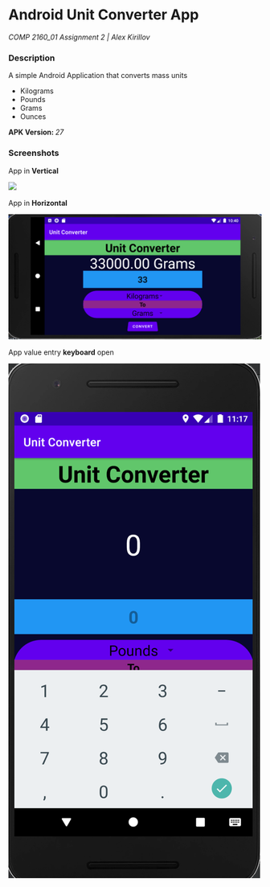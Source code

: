 # Android Unit Converter App
_COMP 2160_01 Assignment 2 | Alex Kirillov_
<h3>Description</h3>
<p> A simple Android Application that converts mass units</p>
<ul>
  <li>Kilograms</li>
  <li>Pounds</li>
  <li>Grams</li>
  <li>Ounces</li>
</ul>

<b>APK Version: </b><i>27</i>

<h3>Screenshots</h3>

<p>App in <b>Vertical</b></p>

<img src="https://github.com/warferton/Android_Unit_Converter_App/blob/master/Screenshot%202021-01-31%20at%2022.48.57.png"/>

<p>App in <b>Horizontal</b></p>

<img src="https://github.com/warferton/Android_Unit_Converter_App/blob/master/Screenshot%202021-01-31%20at%2022.40.36.png"/>

<p>App value entry <b>keyboard</b> open</p>

<img src="https://github.com/warferton/Android_Unit_Converter_App/blob/master/Screenshot%202021-01-31%20at%2023.17.30.png"/>
